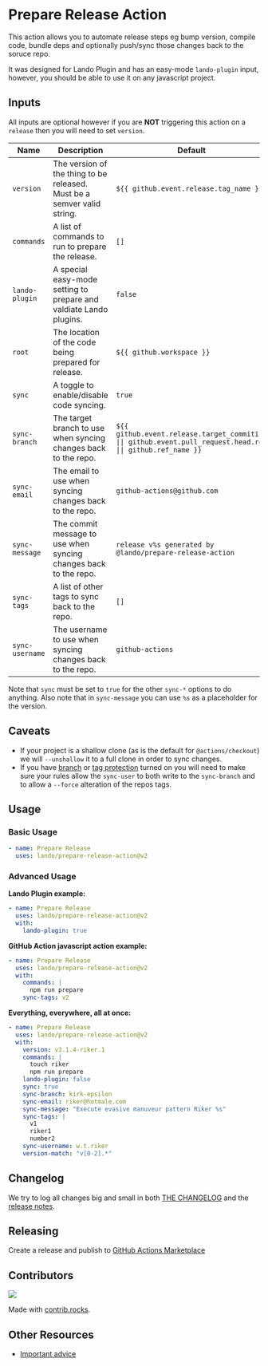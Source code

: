 # Prepare Release Action

This action allows you to automate release steps eg bump version, compile code, bundle deps and optionally push/sync those changes back to the soruce repo.

It was designed for Lando Plugin and has an easy-mode `lando-plugin` input, however, you should be able to use it on any javascript project.

## Inputs

All inputs are optional however if you are **NOT** triggering this action on a `release` then you will need to set `version`.

| Name | Description | Default | Example |
|---|---|---|---|
| `version` | The version of the thing to be released. Must be a semver valid string. | `${{ github.event.release.tag_name }}` | `v3.14.0` |
| `commands` | A list of commands to run to prepare the release. | `[]` | `npm run prepare` |
| `lando-plugin` | A special easy-mode setting to prepare and valdiate Lando plugins. | `false` | `true` |
| `root` | The location of the code being prepared for release. | `${{ github.workspace }}` | `/path/to/my/project` |
| `sync` | A toggle to enable/disable code syncing. | `true` | `false` |
| `sync-branch` | The target branch to use when syncing changes back to the repo. | `${{ github.event.release.target_commitish \|\| github.event.pull_request.head.ref \|\| github.ref_name }}` | `main` |
| `sync-email` | The email to use when syncing changes back to the repo. | `github-actions@github.com` | `riker@starfleet.gov` |
| `sync-message` | The commit message to use when syncing changes back to the repo. | `release v%s generated by @lando/prepare-release-action` | `RELEASE %s` |
| `sync-tags` | A list of other tags to sync back to the repo. | `[]` | `v2` |
| `sync-username` | The username to use when syncing changes back to the repo. | `github-actions` | `w.t.riker` |

Note that `sync` must be set to `true` for the other `sync-*` options to do anything. Also note that in `sync-message` you can use `%s` as a placeholder for the version.

## Caveats

* If your project is a shallow clone (as is the default for `@actions/checkout`) we will `--unshallow` it to a full clone in order to sync changes.
* If you have [branch](https://docs.github.com/en/repositories/configuring-branches-and-merges-in-your-repository/managing-protected-branches/managing-a-branch-protection-rule) or [tag protection](https://docs.github.com/en/repositories/managing-your-repositorys-settings-and-features/managing-repository-settings/configuring-tag-protection-rules) turned on you will need to make sure your rules allow the `sync-user` to both write to the `sync-branch` and to allow a `--force` alteration of the repos tags.

##  Usage

### Basic Usage

```yaml
- name: Prepare Release
  uses: lando/prepare-release-action@v2
```

### Advanced Usage

**Lando Plugin example:**

```yaml
- name: Prepare Release
  uses: lando/prepare-release-action@v2
  with:
    lando-plugin: true
```

**GitHub Action javascript action example:**

```yaml
- name: Prepare Release
  uses: lando/prepare-release-action@v2
  with:
    commands: |
      npm run prepare
    sync-tags: v2
```

**Everything, everywhere, all at once:**

```yaml
- name: Prepare Release
  uses: lando/prepare-release-action@v2
  with:
    version: v3.1.4-riker.1
    commands: |
      touch riker
      npm run prepare
    lando-plugin: false
    sync: true
    sync-branch: kirk-epsilon
    sync-email: riker@hotmale.com
    sync-message: "Execute evasive manuveur pattern Riker %s"
    sync-tags: |
      v1
      riker1
      number2
    sync-username: w.t.riker
    version-match: "v[0-2].*"
```

## Changelog

We try to log all changes big and small in both [THE CHANGELOG](https://github.com/lando/prepare-release-action/blob/main/CHANGELOG.md) and the [release notes](https://github.com/lando/prepare-release-action/releases).

## Releasing

Create a release and publish to [GitHub Actions Marketplace](https://docs.github.com/en/enterprise-cloud@latest/actions/creating-actions/publishing-actions-in-github-marketplace)

## Contributors

<a href="https://github.com/lando/prepare-release-action/graphs/contributors">
  <img src="https://contrib.rocks/image?repo=lando/prepare-release-action" />
</a>

Made with [contrib.rocks](https://contrib.rocks).

## Other Resources

* [Important advice](https://www.youtube.com/watch?v=WA4iX5D9Z64)
